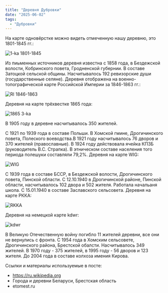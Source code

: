 ```yaml
---
title: "Деревня Дубровки"
date: "2025-06-02"
tags: 
  - "Дубровки"
---
```


На карте одновёрстке можно видеть отмеченную нашу деревню, это 1801-1845 гг.:

![1-ka 1801-1845](https://github.com/user-attachments/assets/96d8c78e-7b00-48a9-982c-d590eb8d37d5)

Из пиьменных источников деревня известна с 1858 года, в Бездежской волости, Кобринского повета, Гродненской губернии. В составе Затоцкой сельской общины. Насчитывалось 192 ревизорские души (государственные селяне). Деревня отображена на военно-топографической карте Российской Империи за 1846-1863 гг.:

![RI 1846-1863](https://github.com/user-attachments/assets/fbdd7dc5-4460-4a73-8bc1-c3ddaa84ba7d)

Деревня на карте трёхвестке 1865 года:

![1865 3-ka](https://github.com/user-attachments/assets/a4e2325f-bea7-44f4-8e38-c52f3b5cb009)

В 1905 году в деревне насчитывалось 350 жителей.

С 1921 по 1939 года в составе Польши. В Хомской гмине, Дрогичинского повета, Полеского воеводства.В 1921 году насчитывалось 76 дворов и 370 жителей (православные). В 1924 году действовала ячейка КПЗБ (руководитель В.С. Страпка). В этническом составе населения того периода полешуки составляли 79,2%. Деревня на карте WIG:

![WIG](https://github.com/user-attachments/assets/ca2c8551-a384-4d22-a69a-c2d37a1416d1)

С 1939 года в составе БССР, в Бездежской волости, Дрогичинского повета, Пинской области. С 12.10.1940 в Дрогичинской районе, Пинской области, насчитывалось 102 двора и 502 жителя. Работала начальаня школа. С 15.01.1940 в составе Заславского сельсовета. Деревня на карте РККА:

![RKKA](https://github.com/user-attachments/assets/8a1cc50d-dc53-4c14-83d6-6cc00641add3)

Деревня на немецкой карте kdwr:

![kdwr](https://github.com/user-attachments/assets/4ce3b593-94fa-4b70-997e-c7369f5c6e6c)

В Великую Отечественную войну погибло 11 жителей деревни, все они не вернулись с фронта. С 1954 года в Хомским сельсовете, Дрогичинского района, Брестской обалсти. Насчитывалось 349 жителей. В 1970 году - 375 жителей, в 1995 году - 56 дворов и 123 жителя. До 2004 года в составе колхоза имения Кирова.

Ссылки и материалы используемые в посте:
- https://ru.wikipedia.org
- Города и деревни Беларуси, Брестская область
- etomest.ru
